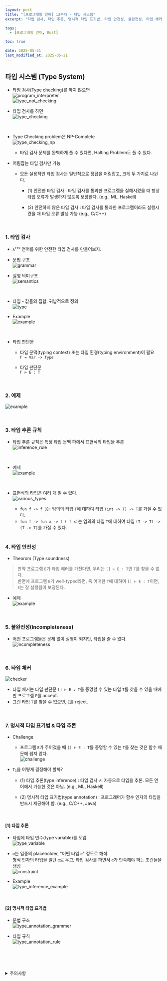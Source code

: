```yaml
---
layout: post
title: "[프로그래밍 언어] 12주차 - 타입 시스템"
excerpt: "타입 검사, 타입 추론, 명시적 타입 표기법, 타입 안전성, 불완전성, 타입 체커, 명시적 참조, 암시적 참조"

tags:
  - [프로그래밍 언어, Rust]

toc: true

date: 2025-05-21
last_modified_at: 2025-05-21
---
```

## 타입 시스템 (Type System)
- 타임 검사(Type checking)를 하지 않으면  
![program_interpreter](TODO)  
![type_not_checking](TODO)  

- 타입 검사를 하면  
![type_checking](TODO)  

<br>

- Type Checking problem은 NP-Complete  
![type_checking_np](TODO)  
  - 타입 검사 문제를 완벽하게 풀 수 있다면, Halting Problem도 풀 수 있다.  

- 어림잡는 타입 검사만 가능
  - 모든 실용적인 타입 검사는 일반적으로 정답을 어림잡고, 크게 두 가지로 나뉜다.  
    - (1) 안전한 타입 검사 : 타입 검사를 통과한 프로그램을 실해시켰을 때 항상 타입 오류가 발생하지 않도록 보장한다. (e.g., ML, Haskell)

    - (2) 안전하지 않은 타입 검사 : 타입 검사를 통과한 프로그램이라도 실행시켰을 때 타입 오류 발생 가능 (e.g., C/C++)  

    <br>

### 1. 타입 검사
- `λ`<sup>`rec`</sup> 언어를 위한 안전한 타입 검사를 만들어보자.  

- 문법 구조  
![grammar](TODO)  

- 실행 의미구조  
![semantics](TODO)  

<br>

- 타입 - 값들의 집합. 귀납적으로 정의  
![type](TODO)  

- Example  
![example](TODO)  

<br>

- 타입 판단문  
  - 타입 문맥(typing context) 또는 타입 환경(typing environment)이 필요  
  `Γ = Var -> Type`  

  - 타입 판단문  
  `Γ ⊢ E : T`  
  
  <br>

### 2. 예제  
![example](TODO)  

<br>

### 3. 타입 추론 규칙
- 타입 추론 규칙은 특정 타입 문맥 하에서 표현식의 타입을 추론  
![inference_rule](TODO)  

<br>

- 예제  
![example](TODO)  

<br>

- 표현식의 타입은 여러 개 일 수 있다.  
![various_types](TODO)  
  - `fun f -> f 3`는 임의의 타입 `T`에 대하여 타입 `(int -> T) -> T`를 가질 수 있다.  
  - `fun f -> fun x -> f ( f x)`는 임의의 타입 `T`에 대하여 타입 `(T -> T) -> (T -> T)`를 가질 수 있다.  

  <br>

### 4. 타입 안전성
- Theorom (Type soundness)  
> 만약 프로그램 `E`가 타입 에러를 가진다면, 우리는 `[] ⊢ E : T`인 `T`를 찾을 수 없다.  
반면에 프로그램 `E`가 well-typed라면, 즉 어떠한 `T`에 대하여 `[] ⊢ E : T`이면, `E`는 잘 실행됨이 보장된다.  

- 예제  
![example](TODO)  

<br>

### 5. 불완전성(Incompleteness)  
- 어떤 프로그램들은 문제 없이 실행이 되지만, 타입을 줄 수 없다.  
![incompleteness](TODO)  

<br>

### 6. 타입 체커
![checker](TODO)  
- 타입 체커는 타입 판단문 `[] ⊢ E : T`를 증명할 수 있는 타입 `T`를 찾을 수 있을 때에만 프로그램 `E`를 accept.
- 그런 타입 `T`를 찾을 수 없으면, `E`를 reject.  

<br>

### 7. 명시적 타입 표기법 & 타입 추론
- Challenge
  - 프로그램 `E`가 주어졌을 때 `[] ⊢ E : T`를 증명할 수 있는 `T`를 찾는 것은 함수 때문에 쉽지 않다.  
  ![challenge](TODO)  

- `T`<sub>`1`</sub>을 어떻게 결정해야 할까?  
  - (1) 타입 추론(type inference) : 타입 검사 시 자동으로 타입을 추론. 모든 언어에서 가능한 것은 아님. (e.g., ML, Haskell)

  - (2) 명시적 타입 표기법(type annotation) : 프로그래머가 함수 인자의 타입을 반드시 제공해야 함. (e.g., C/C++, Java)  

  <br>

#### [1] 타입 추론
- 타입에 타입 변수(type variable)를 도입  
![type_variable](TODO)  

- `α`는 일종의 placeholder, "어떤 타입 `α`" 정도로 해석.  
형식 인자의 타입을 일단 `α`로 두고, 타입 검사를 하면서 `α`가 만족해야 하는 조건들을 생성  
![constraint](TODO)  

- Example  
![type_inference_example](TODO)  

<br>

#### [2] 명시적 타입 표기법
- 문법 구조  
![type_annotation_grammer](TODO)  

- 타입 규칙  
![type_annotation_rule](TODO)  

<br>
<br>
<br>
<br>
<details>
<summary>주의사항</summary>
<div markdown="1">

이 포스팅은 강원대학교 임현승 교수님의 프로그래밍 언어 수업을 들으며 내용을 정리 한 것입니다.  
수업 내용에 대한 저작권은 교수님께 있으니,  
다른 곳으로의 무분별한 내용 복사를 자제해 주세요.

</div>
</details>